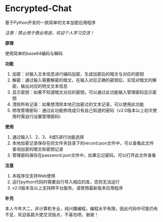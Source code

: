 # Encrypted-Chat
基于Python开发的一款简单的文本加密应用程序

*注意：禁止用于商业用途，欢迎个人学习交流！*

**原理**

使用简单的base64编码与解码

**功能**
1. 加密：对输入文本信息进行编码加密，生成加密后的暗文与对应的密钥
2. 解密：通过输入需要解密的暗文，在输入对应正确的密钥后，实现对暗文的解密，输出对应的明文文本信息
3. 显示密钥：如果不知道暗文对应的密钥，可以通过此功能输入管理密码显示密钥
4. 清除所有记录：如果想清除本地已加密过的文本记录，可以使用此功能
5. 修改管理密码：通过此功能修改成只有自己知道的密码（v2.0版本以上初次使用时需自行设置管理密码）

**使用**
1. 通过输入1、2、3、4或5进行功能选择
2. 本地加密记录保存在同文件夹目录下的record.json文件中，可以查看此文件查询加密的暗文和密钥记录
3. 管理密码保存在password.json文件中，如果忘记密码，可以打开此文件查看

**注意**
1. 本程序仅支持Web使用
2. 运行python代码时需要自行导入相应的库，否则无法运行
3. v2.0版本及以上支持跨平台服务，请使用最新版本应用程序

**补充**

本人今年大二，非计算机专业，纯兴趣编程，编程水平有限，因此代码中可能仍有不足，欢迎各路大佬交流指点，不喜勿喷，谢谢！
